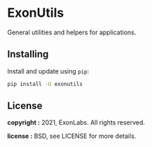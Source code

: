 # ExonUtils #

General utilities and helpers for applications.


## Installing ##

Install and update using `pip`:

```bash
pip install -U exonutils
```

## License ##

**copyright :**  2021, ExonLabs. All rights reserved.

**license :**  BSD, see LICENSE for more details.
